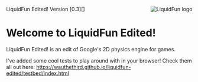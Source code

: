<img src="liquidfun/Box2D/Documentation/Programmers-Guide/html/liquidfun-logo-square-small.png"
alt="LiquidFun logo" style="float:right;" />

LiquidFun Edited! Version [0.3][]

# Welcome to LiquidFun Edited!

LiquidFun Edited! is an edit of Google's 2D physics engine for games.

I've added some cool tests to play around with in your browser! Check them all out here: https://wauthethird.github.io/liquidfun-edited/testbed/index.html
